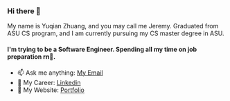 ### Hi there 👋
My name is Yuqian Zhuang, and you may call me Jeremy. Graduated from ASU CS program, and I am currently pursuing my CS master degree in ASU.
#### I'm trying to be a Software Engineer. Spending all my time on job preparation rn🤔.

- 📫 Ask me anything: [My Email](mailto:yqzhuang19@gmail.com)
- 🔭 My Career: [Linkedin](https://www.linkedin.com/in/yuqianzhuang/)
- 🌱 My Website: [Portfolio]()
<!--
**soutou233/soutou233** is a ✨ _special_ ✨ repository because its `README.md` (this file) appears on your GitHub profile.

Here are some ideas to get you started:

- 🔭 I’m currently working on ...
- 🌱 I’m currently learning ...
- 👯 I’m looking to collaborate on ...
- 🤔 I’m looking for help with ...
- 💬 Ask me about ...
- 📫 How to reach me: ...
- 😄 Pronouns: ...
- ⚡ Fun fact: ...
-->

